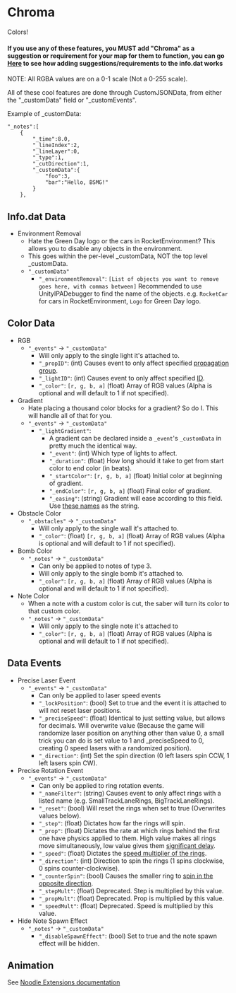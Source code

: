 # Chroma

Colors!

#### If you use any of these features, you MUST add "Chroma" as a suggestion or requirement for your map for them to function, you can go [Here](https://github.com/Kylemc1413/SongCore/blob/master/README.md) to see how adding suggestions/requirements to the info.dat works

NOTE: All RGBA values are on a 0-1 scale (Not a 0-255 scale).

All of these cool features are done through CustomJSONData, from either the "_customData" field or "_customEvents".

Example of _customData:

    "_notes":[
        {
            "_time":8.0,
            "_lineIndex":2,
            "_lineLayer":0,
            "_type":1,
            "_cutDirection":1,
            "_customData":{
                "foo":3,
                "bar":"Hello, BSMG!"
            }
        },

## Info.dat Data
* Environment Removal
  * Hate the Green Day logo or the cars in RocketEnvironment? This allows you to disable any objects in the environment.
  * This goes within the per-level _customData, NOT the top level _customData.
  * `"_customData"`
    * `"_environmentRemoval"`: `[List of objects you want to remove goes here, with commas between]` Recommended to use UnityIPADebugger to find the name of the objects. e.g. `RocketCar` for cars in RocketEnvironment, `Logo` for Green Day logo.

## Color Data
* RGB
  * `"_events"` -> `"_customData"`
    * Will only apply to the single light it's attached to.
    * `"_propID"`: (int) Causes event to only affect specified [propagation group](https://streamable.com/byyda).
    * `"_lightID"`: (int) Causes event to only affect specified [ID](https://streamable.com/dhs31).
    * `"_color"`: `[r, g, b, a]` (float) Array of RGB values (Alpha is optional and will default to 1 if not specified).
* Gradient
  * Hate placing a thousand color blocks for a gradient? So do I. This will handle all of that for you.
  * `"_events"` -> `"_customData"`
    * `"_lightGradient"`:
      * A gradient can be declared inside a `_event`'s `_customData` in pretty much the identical way.
      * `"_event"`: (int) Which type of lights to affect.
      * `"_duration"`: (float) How long should it take to get from start color to end color (in beats).
      * `"_startColor"`: `[r, g, b, a]` (float) Initial color at beginning of gradient.
      * `"_endColor"`: `[r, g, b, a]` (float) Final color of gradient.
      * `"_easing"`: (string) Gradient will ease according to this field. Use [these names](https://easings.net/en) as the string.
* Obstacle Color
  * `"_obstacles"` -> `"_customData"`
    * Will only apply to the single wall it's attached to.
    * `"_color"`: (float) `[r, g, b, a]` (float) Array of RGB values (Alpha is optional and will default to 1 if not specified).
* Bomb Color
  * `"_notes"` -> `"_customData"`
    * Can only be applied to notes of type 3.
    * Will only apply to the single bomb it's attached to.
    * `"_color"`: `[r, g, b, a]` (float) Array of RGB values (Alpha is optional and will default to 1 if not specified).
* Note Color
  * When a note with a custom color is cut, the saber will turn its color to that custom color.
  * `"_notes"` -> `"_customData"`
    * Will only apply to the single note it's attached to
    * `"_color"`: `[r, g, b, a]` (float) Array of RGB values (Alpha is optional and will default to 1 if not specified).
  
## Data Events
* Precise Laser Event
  * `"_events"` -> `"_customData"`
    * Can only be applied to laser speed events
    * `"_lockPosition"`: (bool) Set to true and the event it is attached to will not reset laser positions.
    * `"_preciseSpeed"`: (float) Identical to just setting value, but allows for decimals. Will overwrite value (Because the game will randomize laser position on anything other than value 0, a small trick you can do is set value to 1 and _preciseSpeed to 0, creating 0 speed lasers with a randomized position).
    * `"_direction"`: (int) Set the spin direction (0 left lasers spin CCW, 1 left lasers spin CW).
* Precise Rotation Event
  * `"_events"` -> `"_customData"`
    * Can only be applied to ring rotation events.
    * `"_nameFilter"`: (string) Causes event to only affect rings with a listed name (e.g. SmallTrackLaneRings, BigTrackLaneRings).
    * `"_reset"`: (bool) Will reset the rings when set to true (Overwrites values below).
    * `"_step"`: (float) Dictates how far the rings will spin.
    * `"_prop"`: (float) Dictates the rate at which rings behind the first one have physics applied to them.  High value makes all rings move simultaneously, low value gives them [significant delay](https://streamable.com/vsdr9).
    * `"_speed"`: (float) Dictates the [speed multiplier of the rings](https://streamable.com/fxlse).
    * `"_direction"`: (int) Direction to spin the rings (1 spins clockwise, 0 spins counter-clockwise).
    * `"_counterSpin"`: (bool) Causes the smaller ring to [spin in the opposite direction](https://streamable.com/4duyy).
    * `"_stepMult"`: (float) Deprecated. Step is multiplied by this value.
    * `"_propMult"`: (float) Deprecated. Prop is multiplied by this value.
    * `"_speedMult"`: (float) Deprecated. Speed is multiplied by this value.
* Hide Note Spawn Effect
  * `"_notes"` -> `"_customData"`
    * `"_disableSpawnEffect"`: (bool) Set to true and the note spawn effect will be hidden.
    
## Animation
See [Noodle Extensions documentation](https://github.com/Aeroluna/NoodleExtensions/blob/master/Documentation/AnimationDocs.md#_color)
